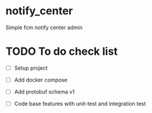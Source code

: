# notify_center
Simple fcm notify center admin

# TODO To do check list
- [ ] Setup project
- [ ] Add docker compose
- [ ] Add protobuf schema v1
- [ ] Code base features with unit-test and integration test

